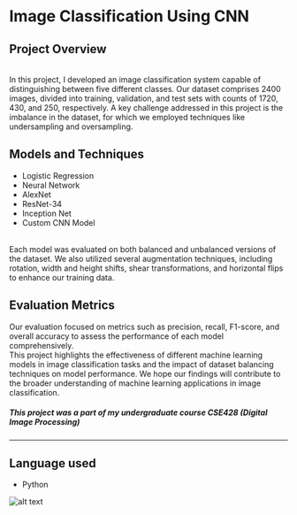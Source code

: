# **Image Classification Using CNN**
## **Project Overview**
<br />
In this project, I developed an image classification system capable of distinguishing between five different classes. Our dataset comprises 2400 images, divided into training, validation, and test sets with counts of 1720, 430, and 250, respectively. A key challenge addressed in this project is the imbalance in the dataset, for which we employed techniques like undersampling and oversampling.

## **Models and Techniques**
* Logistic Regression
* Neural Network
* AlexNet
* ResNet-34
* Inception Net
* Custom CNN Model
<br />
Each model was evaluated on both balanced and unbalanced versions of the dataset. We also utilized several augmentation techniques, including rotation, width and height shifts, shear transformations, and horizontal flips to enhance our training data.

## **Evaluation Metrics**
Our evaluation focused on metrics such as precision, recall, F1-score, and overall accuracy to assess the performance of each model comprehensively.
<br />
This project highlights the effectiveness of different machine learning models in image classification tasks and the impact of dataset balancing techniques on model performance. We hope our findings will contribute to the broader understanding of machine learning applications in image classification.
<br />

##### **This project was a part of my undergraduate course CSE428 (Digital Image Processing)**
---

## **Language used**
* Python

![alt text](https://dl.dropboxusercontent.com/scl/fi/lpxoq3gq4s6mqe3yaq7z5/Screenshot-2023-12-25-230554.png?rlkey=1a7gm8hheslaqfz1nb2sf3rsr&dl=0)
